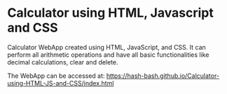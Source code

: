 # Calculator using HTML, Javascript and CSS
Calculator WebApp created using HTML, JavaScript, and CSS. It can perform all arithmetic operations and have all basic functionalities like decimal calculations, clear and delete.

The WebApp can be accessed at: https://hash-bash.github.io/Calculator-using-HTML-JS-and-CSS/index.html
